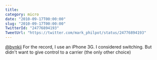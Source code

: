 ```yaml
---
title: 
category: micro
date: "2010-09-17T00:00:00"
slug: "2010-09-17T00:00:00"
TwitterId: "24776894193"
TweetUrl: "https://twitter.com/mark_philpot/status/24776894193"
---
```


[@bynkii](https://twitter.com/bynkii) For the record, I use an iPhone 3G. I
considered switching. But didn't want to give control to a carrier (the only
other choice)
